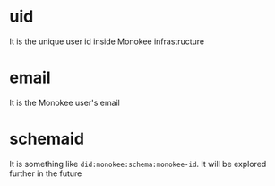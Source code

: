# uid
It is the unique user id inside Monokee infrastructure

# email
It is the Monokee user's email

# schemaid
It is something like `did:monokee:schema:monokee-id`. It will be explored further in the future
